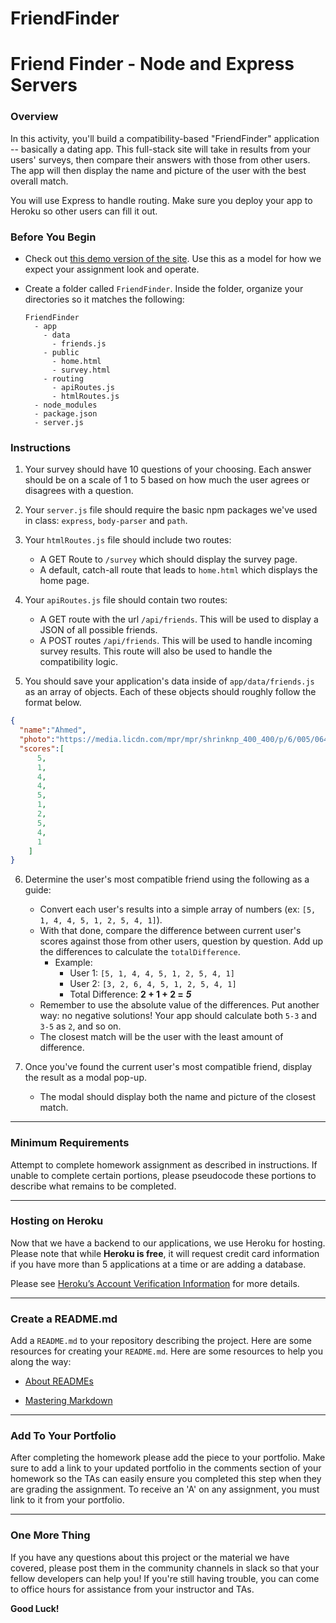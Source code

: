 # FriendFinder
 # Friend Finder - Node and Express Servers
 
 ### Overview
 
 In this activity, you'll build a compatibility-based "FriendFinder" application -- basically a dating app. This full-stack site will take in results from your users' surveys, then compare their answers with those from other users. The app will then display the name and picture of the user with the best overall match. 
 
 You will use Express to handle routing. Make sure you deploy your app to Heroku so other users can fill it out.
 
 
 ### Before You Begin
 
 * Check out [this demo version of the site](https://friend-finder-fsf.herokuapp.com/). Use this as a model for how we expect your assignment look and operate.
 
 * Create a folder called `FriendFinder`. Inside the folder, organize your directories so it matches the following:
 
   ```
   FriendFinder
     - app
       - data
         - friends.js
       - public
         - home.html
         - survey.html
       - routing
         - apiRoutes.js
         - htmlRoutes.js
     - node_modules
     - package.json
     - server.js
   ```
 
 ### Instructions
 
 1. Your survey should have 10 questions of your choosing. Each answer should be on a scale of 1 to 5 based on how much the user agrees or disagrees with a question.
 
 2. Your `server.js` file should require the basic npm packages we've used in class: `express`, `body-parser` and `path`.
 
 3. Your `htmlRoutes.js` file should include two routes:
 
    * A GET Route to `/survey` which should display the survey page.
    * A default, catch-all route that leads to `home.html` which displays the home page. 
 
 4. Your `apiRoutes.js` file should contain two routes:
 
    * A GET route with the url `/api/friends`. This will be used to display a JSON of all possible friends.
    * A POST routes `/api/friends`. This will be used to handle incoming survey results. This route will also be used to handle the compatibility logic. 
 
 5. You should save your application's data inside of `app/data/friends.js` as an array of objects. Each of these objects should roughly follow the format below.
 
 ```json
 {
   "name":"Ahmed",
   "photo":"https://media.licdn.com/mpr/mpr/shrinknp_400_400/p/6/005/064/1bd/3435aa3.jpg",
   "scores":[
       5,
       1,
       4,
       4,
       5,
       1,
       2,
       5,
       4,
       1
     ]
 }
 ```
 
 6. Determine the user's most compatible friend using the following as a guide:
 
    * Convert each user's results into a simple array of numbers (ex: `[5, 1, 4, 4, 5, 1, 2, 5, 4, 1]`).
    * With that done, compare the difference between current user's scores against those from other users, question by question. Add up the differences to calculate the `totalDifference`.
      * Example: 
        * User 1: `[5, 1, 4, 4, 5, 1, 2, 5, 4, 1]`
        * User 2: `[3, 2, 6, 4, 5, 1, 2, 5, 4, 1]`
        * Total Difference: **2 + 1 + 2 =** **_5_**
    * Remember to use the absolute value of the differences. Put another way: no negative solutions! Your app should calculate both `5-3` and `3-5` as `2`, and so on. 
    * The closest match will be the user with the least amount of difference.
 
 7. Once you've found the current user's most compatible friend, display the result as a modal pop-up.
    * The modal should display both the name and picture of the closest match. 
 
 - - -
 
 ### Minimum Requirements
 
 Attempt to complete homework assignment as described in instructions. If unable to complete certain portions, please pseudocode these portions to describe what remains to be completed.
 
 - - -
 
 ### Hosting on Heroku
 
 Now that we have a backend to our applications, we use Heroku for hosting. Please note that while **Heroku is free**, it will request credit card information if you have more than 5 applications at a time or are adding a database. 
 
 Please see [Heroku’s Account Verification Information](https://devcenter.heroku.com/articles/account-verification) for more details. 
 
 - - -
 
 ### Create a README.md
 
 Add a `README.md` to your repository describing the project. Here are some resources for creating your `README.md`. Here are some resources to help you along the way:
 
 * [About READMEs](https://help.github.com/articles/about-readmes/)
 
 * [Mastering Markdown](https://guides.github.com/features/mastering-markdown/)
 
 - - -
 
 ### Add To Your Portfolio
 
 After completing the homework please add the piece to your portfolio. Make sure to add a link to your updated portfolio in the comments section of your homework so the TAs can easily ensure you completed this step when they are grading the assignment. To receive an 'A' on any assignment, you must link to it from your portfolio.
 
 - - -
 
 ### One More Thing
 
 If you have any questions about this project or the material we have covered, please post them in the community channels in slack so that your fellow developers can help you! If you're still having trouble, you can come to office hours for assistance from your instructor and TAs.
 
 **Good Luck!**
